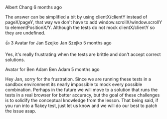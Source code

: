 Albert Chang
6 months ago

The answer can be simplified a bit by using clientX/clientY instead of pageX/pageY, that way we don't have to add window.scrollX/window.scrollY to elementPositionX/Y. Although the tests do not mock clientX/clientY so they are undefined.



👍
3
Avatar for Jan Szejko 
Jan Szejko
5 months ago

Yes, it's really frustrating when the tests are brittle and don't accept correct solutions.


Avatar for Ben Adam
Ben Adam
5 months ago

Hey Jan, sorry for the frustration. Since we are running these tests in a sandbox environment its nearly impossible to mock every possible combination. Perhaps in the future we will move to a solution that runs the tests in a real browser for better accuracy, but the goal of these challenges is to solidify the conceptual knowledge from the lesson. That being said, if you run into a flakey test, just let us know and we will do our best to patch the issue asap.